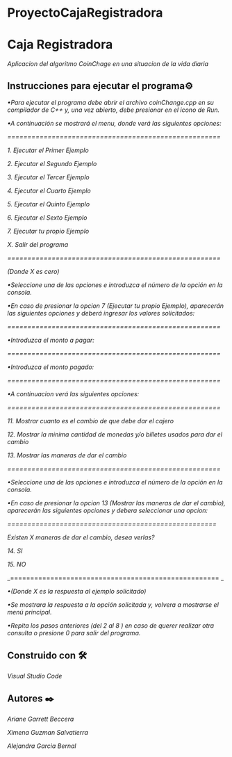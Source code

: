 # ProyectoCajaRegistradora
# Caja Registradora

_Aplicacion del algoritmo CoinChage en una situacion de la vida diaria_

## Instrucciones para ejecutar el programa⚙️

_•Para ejecutar el programa debe abrir el archivo coinChange.cpp en su compilador de C++ y, una vez abierto, debe presionar en el icono de Run._  


_•A continuación se mostrará el menu, donde verá las siguientes opciones:_  


_=====================================================_  

_1. Ejecutar el Primer Ejemplo_  

_2. Ejecutar el Segundo Ejemplo_  

_3. Ejecutar el Tercer Ejemplo_  

_4. Ejecutar el Cuarto Ejemplo_  

_5. Ejecutar el Quinto Ejemplo_  

_6. Ejecutar el Sexto Ejemplo_  

_7. Ejecutar tu propio Ejemplo_  

_X. Salir del programa_  

_=====================================================_  

_(Donde X es cero)_  


_•Seleccione una de las opciones e introduzca el número de la opción en la consola._  


_•En caso de presionar la opcion 7 (Ejecutar tu propio Ejemplo), aparecerán las siguientes opciones y deberá ingresar los valores solicitados:_  

_=====================================================_  

_•Introduzca el monto a pagar:_  

_=====================================================_  

_•Introduzca el monto pagado:_  

_=====================================================_  


_•A continuacion verá las siguientes opciones:_  

_=====================================================_  

_11. Mostrar cuanto es el cambio de que debe dar el cajero_  

_12. Mostrar la minima cantidad de monedas y/o billetes usados para dar el cambio_  

_13. Mostrar las maneras de dar el cambio_  

_=====================================================_  


_•Seleccione una de las opciones e introduzca el número de la opción en la consola._  


_•En caso de presionar la opcion 13 (Mostrar las maneras de dar el cambio), aparecerán las siguientes opciones y debera seleccionar una opcion:_  

_====================================================_  

_Existen X maneras de dar el cambio, desea verlas?_  

_14. SI_  

_15. NO_  

_==================================================== _  

_•(Donde X es la respuesta al ejemplo solicitado)_  


_•Se mostrara la respuesta a la opción solicitada y, volvera a mostrarse el menú principal._  


_•Repita los pasos anteriores (del 2 al 8 ) en caso de querer realizar otra consulta o presione 0 para salir del programa._  


## Construido con 🛠️

_Visual Studio Code_  


## Autores ✒️  


_Ariane Garrett Beccera_  

_Ximena Guzman Salvatierra_  

_Alejandra Garcia Bernal_  



